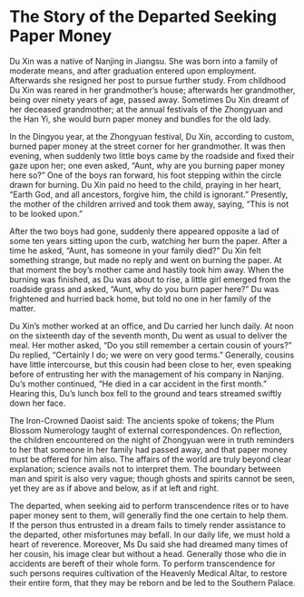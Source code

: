 # The Story of the Departed Seeking Paper Money

Du Xin was a native of Nanjing in Jiangsu. She was born into a family of moderate means, and after graduation entered upon employment. Afterwards she resigned her post to pursue further study. From childhood Du Xin was reared in her grandmother’s house; afterwards her grandmother, being over ninety years of age, passed away. Sometimes Du Xin dreamt of her deceased grandmother; at the annual festivals of the Zhongyuan and the Han Yi, she would burn paper money and bundles for the old lady.

In the Dingyou year, at the Zhongyuan festival, Du Xin, according to custom, burned paper money at the street corner for her grandmother. It was then evening, when suddenly two little boys came by the roadside and fixed their gaze upon her; one even asked, “Aunt, why are you burning paper money here so?” One of the boys ran forward, his foot stepping within the circle drawn for burning. Du Xin paid no heed to the child, praying in her heart, “Earth God, and all ancestors, forgive him, the child is ignorant.” Presently, the mother of the children arrived and took them away, saying, “This is not to be looked upon.”

After the two boys had gone, suddenly there appeared opposite a lad of some ten years sitting upon the curb, watching her burn the paper. After a time he asked, “Aunt, has someone in your family died?” Du Xin felt something strange, but made no reply and went on burning the paper. At that moment the boy’s mother came and hastily took him away. When the burning was finished, as Du was about to rise, a little girl emerged from the roadside grass and asked, “Aunt, why do you burn paper here?” Du was frightened and hurried back home, but told no one in her family of the matter.

Du Xin’s mother worked at an office, and Du carried her lunch daily. At noon on the sixteenth day of the seventh month, Du went as usual to deliver the meal. Her mother asked, “Do you still remember a certain cousin of yours?” Du replied, “Certainly I do; we were on very good terms.” Generally, cousins have little intercourse, but this cousin had been close to her, even speaking before of entrusting her with the management of his company in Nanjing. Du’s mother continued, “He died in a car accident in the first month.” Hearing this, Du’s lunch box fell to the ground and tears streamed swiftly down her face.

The Iron-Crowned Daoist said: The ancients spoke of tokens; the Plum Blossom Numerology taught of external correspondences. On reflection, the children encountered on the night of Zhongyuan were in truth reminders to her that someone in her family had passed away, and that paper money must be offered for him also. The affairs of the world are truly beyond clear explanation; science avails not to interpret them. The boundary between man and spirit is also very vague; though ghosts and spirits cannot be seen, yet they are as if above and below, as if at left and right.

The departed, when seeking aid to perform transcendence rites or to have paper money sent to them, will generally find the one certain to help them. If the person thus entrusted in a dream fails to timely render assistance to the departed, other misfortunes may befall. In our daily life, we must hold a heart of reverence. Moreover, Ms Du said she had dreamed many times of her cousin, his image clear but without a head. Generally those who die in accidents are bereft of their whole form. To perform transcendence for such persons requires cultivation of the Heavenly Medical Altar, to restore their entire form, that they may be reborn and be led to the Southern Palace.
